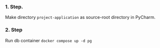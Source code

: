 ### 1. Step.
Make directory `project-application` as source-root directory in PyCharm.
### 2. Step
Run db container
`docker compose up -d pg`